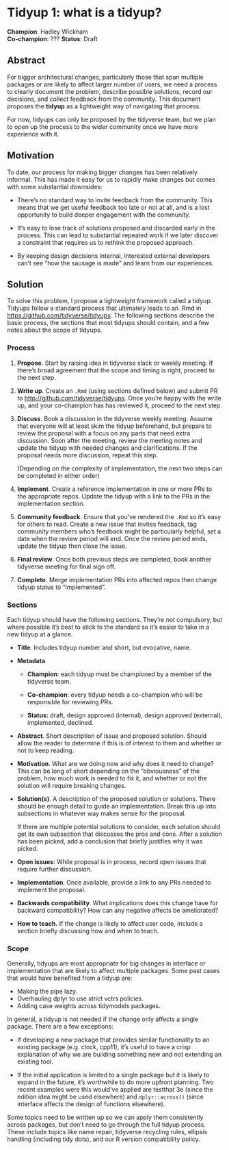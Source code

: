 
# Tidyup 1: what is a tidyup?

**Champion**: Hadley Wickham  
**Co-champion**: ??? **Status**: Draft

## Abstract

For bigger architectural changes, particularly those that span multiple
packages or are likely to affect larger number of users, we need a
process to clearly document the problem, describe possible solutions,
record our decisions, and collect feedback from the community. This
document proposes the **tidyup** as a lightweight way of navigating that
process.

For now, tidyups can only be proposed by the tidyverse team, but we plan
to open up the process to the wider community once we have more
experience with it.

## Motivation

To date, our process for making bigger changes has been relatively
informal. This has made it easy for us to rapidly make changes but comes
with some substantial downsides:

-   There’s no standard way to invite feedback from the community. This
    means that we get useful feedback too late or not at all, and is a
    lost opportunity to build deeper engagement with the community.

-   It’s easy to lose track of solutions proposed and discarded early in
    the process. This can lead to substantial repeated work if we later
    discover a constraint that requires us to rethink the proposed
    approach.

-   By keeping design decisions internal, interested external developers
    can’t see “how the sausage is made” and learn from our experiences.

## Solution

To solve this problem, I propose a lightweight framework called a
tidyup. Tidyups follow a standard process that ultimately leads to an
.Rmd in <https://github.com/tidyverse/tidyups>. The following sections
describe the basic process, the sections that most tidyups should
contain, and a few notes about the scope of tidyups.

### Process

1.  **Propose**. Start by raising idea in tidyverse slack or weekly
    meeting. If there’s broad agreement that the scope and timing is
    right, proceed to the next step.

2.  **Write up**. Create an `.Rmd` (using sections defined below) and
    submit PR to <http://github.com/tidyverse/tidyups>. Once you’re
    happy with the write up, and your co-champion has has reviewed it,
    proceed to the next step.

3.  **Discuss**. Book a discussion in the tidyverse weekly meeting.
    Assume that everyone will at least skim the tidyup beforehand, but
    prepare to review the proposal with a focus on any parts that need
    extra discussion. Soon after the meeting, review the meeting notes
    and update the tidyup with needed changes and clarifications. If the
    proposal needs more discussion, repeat this step.

    (Depending on the complexity of implementation, the next two steps
    can be completed in either order)

4.  **Implement**. Create a reference implementation in one or more PRs
    to the appropriate repos. Update the tidyup with a link to the PRs
    in the implementation section.

5.  **Community feedback**. Ensure that you’ve rendered the `.Rmd` so
    it’s easy for others to read. Create a new issue that invites
    feedback, tag community members who’s feedback might be particularly
    helpful, set a date when the review period will end. Once the review
    period ends, update the tidyup then close the issue.

6.  **Final review**. Once both previous steps are completed, book
    another tidyverse meeting for final sign off.

7.  **Complete.** Merge implementation PRs into affected repos then
    change tidyup status to “implemented”.

### Sections

Each tidyup should have the following sections. They’re not compulsory,
but where possible it’s best to stick to the standard so it’s easier to
take in a new tidyup at a glance.

-   **Title**. Includes tidyup number and short, but evocative, name.

-   **Metadata**

    -   **Champion**: each tidyup must be championed by a member of the
        tidyverse team.

    -   **Co-champion**: every tidyup needs a co-champion who will be
        responsible for reviewing PRs.

    -   **Status:** draft, design approved (internal), design approved
        (external), implemented, declined.

-   **Abstract**. Short description of issue and proposed solution.
    Should allow the reader to determine if this is of interest to them
    and whether or not to keep reading.

-   **Motivation**. What are we doing now and why does it need to
    change? This can be long of short depending on the “obviousness” of
    the problem, how much work is needed to fix it, and whether or not
    the solution will require breaking changes.

-   **Solution(s)**. A description of the proposed solution or
    solutions. There should be enough detail to guide an implementation.
    Break this up into subsections in whatever way makes sense for the
    proposal.

    If there are multiple potential solutions to consider, each solution
    should get its own subsection that discusses the pros and cons.
    After a solution has been picked, add a conclusion that briefly
    justifies why it was picked.

-   **Open issues**: While proposal is in process, record open issues
    that require further discussion.

-   **Implementation**. Once available, provide a link to any PRs needed
    to implement the proposal.

-   **Backwards compatibility**. What implications does this change have
    for backward compatibility? How can any negative affects be
    ameliorated?

-   **How to teach.** If the change is likely to affect user code,
    include a section briefly discussing how and when to teach.

### Scope

Generally, tidyups are most appropriate for big changes in interface or
implementation that are likely to affect multiple packages. Some past
cases that would have benefited from a tidyup are:

-   Making the pipe lazy.
-   Overhauling dplyr to use strict vctrs policies.
-   Adding case weights across tidymodels packages.

In general, a tidyup is not needed if the change only affects a single
package. There are a few exceptions:

-   If developing a new package that provides similar functionality to
    an existing package (e.g. clock, cpp11), it’s useful to have a crisp
    explanation of why we are building something new and not extending
    an existing tool.

-   If the initial application is limited to a single package but it is
    likely to expand in the future, it’s worthwhile to do more upfront
    planning. Two recent examples were this would’ve applied are
    testthat 3e (since the edition idea might be used elsewhere) and
    `dplyr::across()` (since interface affects the design of functions
    elsewhere).

Some topics need to be written up so we can apply them consistently
across packages, but don’t need to go through the full tidyup process.
These include topics like name repair, tidyverse recycling rules,
ellipsis handling (including tidy dots), and our R version compatibility
policy.
